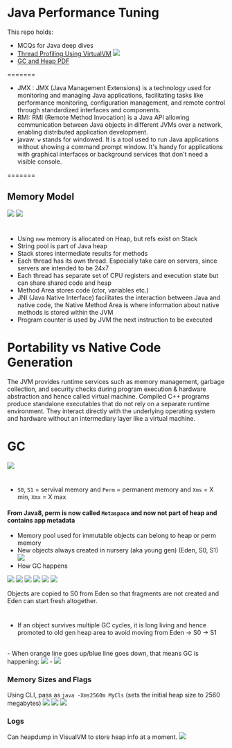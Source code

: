 # Java Performance Tuning
This repo holds:
- MCQs for Java deep dives
- <a href="./src/multithreading/VISUAL_VM.md">Thread Profiling Using VirtualVM</a>
  <img src="./assets/images/visual_vm_both_threads.png">
- <a href="./assets/pdfs/JavaPerformanceTuning.pdf">GC and Heap PDF</a>

=======

* JMX : JMX (Java Management Extensions) is a technology used for monitoring and managing Java applications, facilitating tasks like performance monitoring, configuration management, and remote control through standardized interfaces and components.
* RMI: RMI (Remote Method Invocation) is a Java API allowing communication between Java objects in different JVMs over a network, enabling distributed application development.
* javaw: `w` stands for windowed. It is a tool used to run Java applications without showing a command prompt window. It's handy for applications with graphical interfaces or background services that don't need a visible console.

=======

## Memory Model
<img src="./assets/images/memory_model.png">

<img src="./assets/images/jre.png">

# 
- Using `new` memory is allocated on Heap, but refs exist on Stack
- String pool is part of Java heap
- Stack stores intermediate results for methods
- Each thread has its own thread. Especially take care on servers, since servers are intended to be 24x7
- Each thread has separate set of CPU registers and execution state but can share shared code and heap
- Method Area stores code (ctor, variables etc.)
- JNI (Java Native Interface) facilitates the interaction between Java and native code, the Native Method Area is where information about native methods is stored within the JVM
- Program counter is used by JVM the next instruction to be executed

# Portability vs Native Code Generation
The JVM provides runtime services such as memory management, garbage collection, and security checks during program execution & hardware abstraction and hence called virtual machine.
Compiled C++ programs produce standalone executables that do not rely on a separate runtime environment. They interact directly with the underlying operating system and hardware without an intermediary layer like a virtual machine.

# GC
<img src="./assets/images/heap.png">

#
- `S0`, `S1` = servival memory and `Perm` = permanent memory and `Xms` = X min, `Xmx` = X max
#### From Java8, perm is now called `Metaspace` and now not part of heap and contains app metadata
- Memory pool used for immutable objects can belong to heap or perm memory
- New objects always created in nursery (aka young gen) (Eden, S0, S1)
  <img src="./assets/images/heap_gc.png">
- How GC happens <br/>
<img src="./assets/images/gc1.png">
<img src="./assets/images/gc2.png">
<img src="./assets/images/gc3.png">
<img src="./assets/images/gc4.png">
<img src="./assets/images/gc5.png">
<img src="./assets/images/gc6.png">

Objects are copied to S0 from Eden so that fragments are not created and Eden can start fresh altogether.

#
- If an object survives multiple GC cycles, it is long living and hence promoted to old gen heap area to avoid moving from Eden -> S0 -> S1
<br/>
- When orange line goes up/blue line goes down, that means GC is happening:
<img src="./assets/images/visual_vm_monitor_heap.png">
- <img src="./assets/images/visual_vm_monitor_heap2.png">

### Memory Sizes and Flags
Using CLI, pass as `java -Xms2560m MyCls` (sets the initial heap size to 2560 megabytes)
<img src="./assets/images/mem_sz1.png">
<img src="./assets/images/mem_sz2.png">
<img src="./assets/images/mem_sz3.png">

### Logs
Can heapdump in VisualVM to store heap info at a moment.
<img src="./assets/images/gc_logs.png">